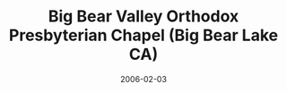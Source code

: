 ---
date: &id001 2006-02-03
end_date: null
location:
  address: Big Bear Lake
  city: Big Bear Lake
  state: CA
minister:
- end: 2015-09-06
  name: Alan Pontier
  start: 2006-02-03
  type: Organizing Pastor
ministers:
- Alan Pontier
name: Big Bear Valley Orthodox Presbyterian Chapel
names: null
origination_date: *id001
raw_data: 'AR

  Big Bear Lake

  Big Bear Valley Orthodox Presbyterian Chapel  (February 3, 2006-September 6, 2015)

  Org. Pastor: Alan Pontier, 2006-15

  '
received_from: null
states:
- CA
status:
  active: false
  end_date: 2015-09-06
  reason: null
  received_from: null
  withdrawal_to: null
title: Big Bear Valley Orthodox Presbyterian Chapel (Big Bear Lake CA)
year_established:
- 2006

---